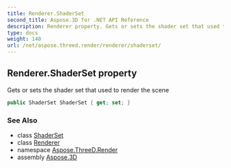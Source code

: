 ```yaml
---
title: Renderer.ShaderSet
second_title: Aspose.3D for .NET API Reference
description: Renderer property. Gets or sets the shader set that used to render the scene
type: docs
weight: 140
url: /net/aspose.threed.render/renderer/shaderset/
---
```

## Renderer.ShaderSet property

Gets or sets the shader set that used to render the scene

```csharp
public ShaderSet ShaderSet { get; set; }
```

### See Also

* class [ShaderSet](../../shaderset/)
* class [Renderer](../)
* namespace [Aspose.ThreeD.Render](../../../aspose.threed.render/)
* assembly [Aspose.3D](../../../)


